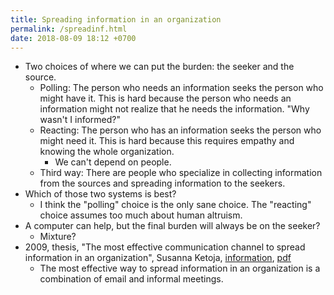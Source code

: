 ```yaml
---
title: Spreading information in an organization
permalink: /spreadinf.html
date: 2018-08-09 18:12 +0700
---
```


- Two choices of where we can put the burden: the seeker and the source.
    - Polling: The person who needs an information seeks the person who might have it.
    This is hard because the person who needs an information might not realize that he needs the information. "Why wasn't I informed?"
    - Reacting: The person who has an information seeks the person who might need it.
    This is hard because this requires empathy and knowing the whole organization.
        - We can't depend on people.
    - Third way: There are people who specialize in collecting information from the sources and spreading information to the seekers.
- Which of those two systems is best?
    - I think the "polling" choice is the only sane choice.
    The "reacting" choice assumes too much about human altruism.
- A computer can help, but the final burden will always be on the seeker?
    - Mixture?
- 2009, thesis, "The most effective communication channel to spread information in an organization", Susanna Ketoja, [information](http://www.theseus.fi/handle/10024/6736), [pdf](http://www.theseus.fi/bitstream/handle/10024/6736/Ketoja_Susanna.pdf)
    - The most effective way to spread information in an organization is a combination of email and informal meetings.
